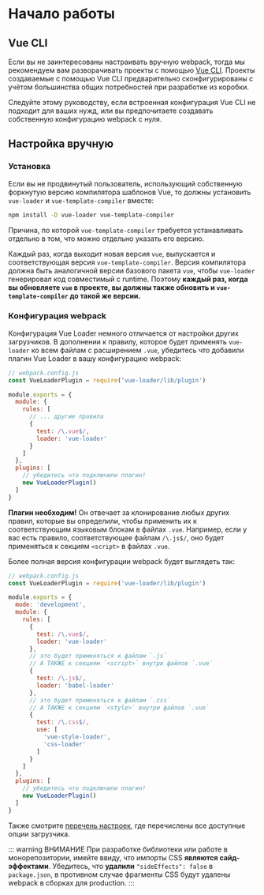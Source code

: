 # Начало работы

## Vue CLI

Если вы не заинтересованы настраивать вручную webpack, тогда мы рекомендуем вам разворачивать проекты с помощью [Vue CLI](https://github.com/vuejs/vue-cli). Проекты создаваемые с помощью Vue CLI предварительно сконфигурированы с учётом большинства общих потребностей при разработке из коробки.

Следуйте этому руководству, если встроенная конфигурация Vue CLI не подходит для ваших нужд, или вы предпочитаете создавать собственную конфигурацию webpack с нуля.

## Настройка вручную

### Установка

Если вы не продвинутый пользователь, использующий собственную форкнутую версию компилятора шаблонов Vue, то должны установить `vue-loader` и `vue-template-compiler` вместе:

``` bash
npm install -D vue-loader vue-template-compiler
```

Причина, по которой `vue-template-compiler` требуется устанавливать отдельно в том, что можно отдельно указать его версию.

Каждый раз, когда выходит новая версия `vue`, выпускается и соответствующая версия `vue-template-compiler`. Версия компилятора должна быть аналогичной версии базового пакета `vue`, чтобы `vue-loader` генерировал код совместимый с runtime. Поэтому **каждый раз, когда вы обновляете `vue` в проекте, вы должны также обновить и `vue-template-compiler` до такой же версии.**

 ### Конфигурация webpack

Конфигурация Vue Loader немного отличается от настройки других загрузчиков. В дополнении к правилу, которое будет применять `vue-loader` ко всем файлам с расширением `.vue`, убедитесь что добавили плагин Vue Loader в вашу конфигурацию webpack:

``` js
// webpack.config.js
const VueLoaderPlugin = require('vue-loader/lib/plugin')

module.exports = {
  module: {
    rules: [
      // ... другие правила
      {
        test: /\.vue$/,
        loader: 'vue-loader'
      }
    ]
  },
  plugins: [
    // убедитесь что подключили плагин!
    new VueLoaderPlugin()
  ]
}
```

**Плагин необходим!** Он отвечает за клонирование любых других правил, которые вы определили, чтобы применить их к соответствующим языковым блокам в файлах `.vue`. Например, если у вас есть правило, соответствующее файлам `/\.js$/`, оно будет применяться к секциям `<script>` в файлах `.vue`.

Более полная версия конфигурации webpack будет выглядеть так:

``` js
// webpack.config.js
const VueLoaderPlugin = require('vue-loader/lib/plugin')

module.exports = {
  mode: 'development',
  module: {
    rules: [
      {
        test: /\.vue$/,
        loader: 'vue-loader'
      },
      // это будет применяться к файлам `.js`
      // А ТАКЖЕ к секциям `<script>` внутри файлов `.vue`
      {
        test: /\.js$/,
        loader: 'babel-loader'
      },
      // это будет применяться к файлам `.css`
      // А ТАКЖЕ к секциям `<style>` внутри файлов `.vue`
      {
        test: /\.css$/,
        use: [
          'vue-style-loader',
          'css-loader'
        ]
      }
    ]
  },
  plugins: [
    // убедитесь что подключили плагин!
    new VueLoaderPlugin()
  ]
}
```

Также смотрите [перечень настроек](../options.md), где перечислены все доступные опции загрузчика.

::: warning ВНИМАНИЕ
При разработке библиотеки или работе в монорепозитории, имейте ввиду, что импорты CSS **являются сайд-эффектами**. Убедитесь, что **удалили** `"sideEffects": false` в `package.json`, в противном случае фрагменты CSS будут удалены webpack в сборках для production.
:::
